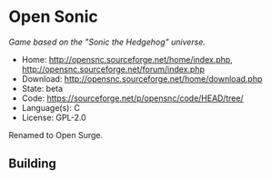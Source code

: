 # Open Sonic

_Game based on the "Sonic the Hedgehog" universe._

- Home: http://opensnc.sourceforge.net/home/index.php, http://opensnc.sourceforge.net/forum/index.php
- Download: http://opensnc.sourceforge.net/home/download.php
- State: beta
- Code: https://sourceforge.net/p/opensnc/code/HEAD/tree/
- Language(s): C
- License: GPL-2.0

Renamed to Open Surge.

## Building


